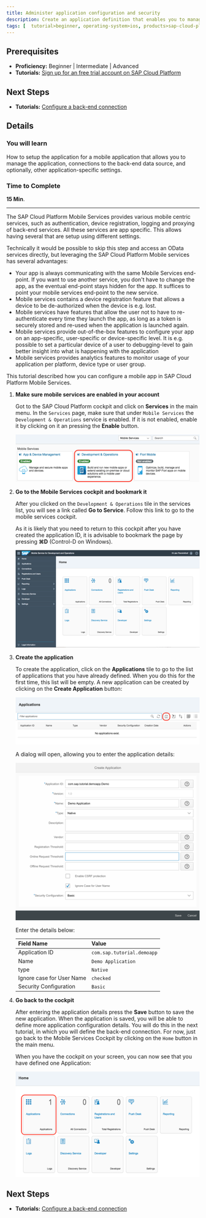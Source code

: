 ```yaml
---
title: Administer application configuration and security
description: Create an application definition that enables you to manage the application. The application definition includes a unique application identifier, connections to the back-end data source, and optionally, other application-specific settings.
tags: [  tutorial>beginner, operating-system>ios, products>sap-cloud-platform ]
---
```

## Prerequisites  
 - **Proficiency:** Beginner | Intermediate | Advanced
 - **Tutorials:** [Sign up for an free trial account on SAP Cloud Platform](http://www.sap.com/developer/tutorials/hcp-create-trial-account.html)

## Next Steps
 - **Tutorials:** [Configure a back-end connection](fiori-ios-hcpms-backend-connection)

## Details
### You will learn  
How to setup the application for a mobile application that allows you to manage the application, connections to the back-end data source, and optionally, other application-specific settings.

### Time to Complete
**15 Min**.

---

The SAP Cloud Platform Mobile Services provides various mobile centric services, such as authentication, device registration, logging and proxying of back-end services. All these services are app specific. This allows having several that are setup using different settings.

Technically it would be possible to skip this step and access an OData services directly, but leveraging the SAP Cloud Platform Mobile services has several advantages:

- Your app is always communicating with the same Mobile Services end-point. If you want to use another service, you don't have to change the app, as the eventual end-point stays hidden for the app. It suffices to point your mobile services end-point to the new service.
- Mobile services contains a device registration feature that allows a device to be de-authorized when the device is e.g. lost.
- Mobile services have features that allow the user not to have to re-authenticate every time they launch the app, as long as a token is securely stored and re-used when the application is launched again.
- Mobile services provide out-of-the-box features to configure your app on an app-specific, user-specific or device-specific level. It is e.g. possible to set a particular device of a user to debugging-level to gain better insight into what is happening with the application
- Mobile services provides analytics features to monitor usage of your application per platform, device type or user group.

This tutorial described how you can configure a mobile app in SAP Cloud Platform Mobile Services.

1. **Make sure mobile services are enabled in your account**

    Got to the SAP Cloud Platform cockpit and click on **Services** in the main menu. In the `Services` page, make sure that under `Mobile Services` the `Development & Operations` service is enabled. If it is not enabled, enable it by clicking on it an pressing the **Enable** button.

    ![Enable Mobile Services](image-1.png)

2. **Go to the Mobile Services cockpit and bookmark it**

    After you clicked on the `Development & Operations` tile in the services list, you will see a link called **Go to Service**. Follow this link to go to the mobile services cockpit.

    As it is likely that you need to return to this cockpit after you have created the application ID, it is advisable to bookmark the page by pressing **⌘D** (Control-D on Windows).

    ![Mobile Services Cockpit](image-2.png)

3. **Create the application**

    To create the application, click on the **Applications** tile to go to the list of applications that you have already defined. When you do this for the first time, this list will be empty. A new application can be created by clicking on the **Create Application** button:

    ![Applications list](image-3.png)

    A dialog will open, allowing you to enter the application details:

    ![Applications details](image-4.png)

    Enter the details below:

    Field Name                | Value
    :-------------            | :-------------
    Application ID            | `com.sap.tutorial.demoapp`
    Name                      | `Demo Application`
    type                      | `Native`
    Ignore case for User Name | `checked`
    Security Configuration    | `Basic`

4. **Go back to the cockpit**

    After entering the application details press the **Save** button to save the new application. When the application is saved, you will be able to define more application configuration details. You will do this in the next tutorial, in which you will define the back-end connection. For now, just go back to the Mobile Services Cockpit by clicking on the `Home` button in the main menu.

    When you have the cockpit on your screen, you can now see that you have defined one Application:

    ![One application in Mobile Services Cockpit](image-5.png)

## Next Steps
 - **Tutorials:** [Configure a back-end connection](fiori-ios-hcpms-backend-connection)
